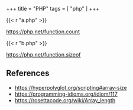 +++
title = "PHP"
tags = [ "php" ]
+++

{{< r "a.php" >}}

<https://php.net/function.count>

{{< r "b.php" >}}

<https://php.net/function.sizeof>

## References

- <https://hyperpolyglot.org/scripting#array-size>
- <https://programming-idioms.org/idiom/117>
- <https://rosettacode.org/wiki/Array_length>
